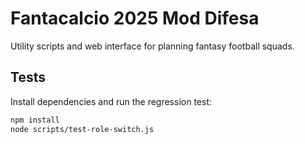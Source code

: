 # Fantacalcio 2025 Mod Difesa

Utility scripts and web interface for planning fantasy football squads.

## Tests

Install dependencies and run the regression test:

```bash
npm install
node scripts/test-role-switch.js
```
